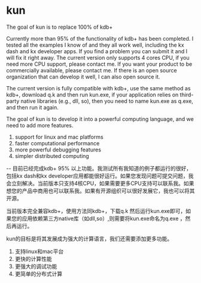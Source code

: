 # kun
The goal of kun is to replace 100% of kdb+

Currently more than 95% of the functionality of kdb+ has been completed. I tested all the examples I know of and they all work well, including the kx dash and kx developer apps. If you find a problem you can submit it and I will fix it right away. The current version only supports 4 cores CPU, if you need more CPU support, please contact me. If you want your product to be commercially available, please contact me. If there is an open source organization that can develop it well, I can also open source it.

The current version is fully compatible with kdb+, use the same method as kdb+, download q.k and then run kun.exe, if your application relies on third-party native libraries (e.g., dll, so), then you need to name kun.exe as q.exe, and then run it again.

The goal of kun is to develop it into a powerful computing language, and we need to add more features.
1. support for linux and mac platforms
2. faster computational performance
3. more powerful debugging features
4. simpler distributed computing


--
目前已经完成kdb+ 95% 以上功能。我测试所有我知道的例子都运行的很好，包括kx dash和kx developer应用都能很好运行。如果您发现问题可提交问题，我会立刻解决。当前版本只支持4核CPU，如果需要更多CPU支持可以联系我。如果想您的产品中商用也可以联系我。如果有开源组织可以很好发展它，我也可以将其开源。

当前版本完全兼容kdb+，使用方法同kdb+，下载q.k 然后运行kun.exe即可，如果您的应用依赖第三方native库（如dll,so）,则需要将kun.exe命名为q.exe ，然后再运行。

kun的目标是将其发展成为强大的计算语言，我们还需要添加更多功能。
1.  支持linux和mac平台
2.  更快的计算性能
3.  更强大的调试功能
4.  更简单的分布式计算